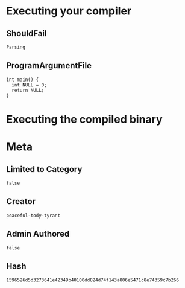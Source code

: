 # Executing your compiler

## ShouldFail

```
Parsing
```

## ProgramArgumentFile

```
int main() {
  int NULL = 0;
  return NULL;
}
```

# Executing the compiled binary

# Meta

## Limited to Category

```
false
```

## Creator

```
peaceful-tody-tyrant
```

## Admin Authored

```
false
```

## Hash

```
1596526d5d3273641e42349b40100dd824d74f143a806e5471c8e74359c7b266
```
